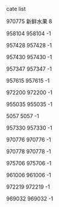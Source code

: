 cate list

970775 新鲜水果 8

958104 958104 -1

957428 957428 -1

957430 957430 -1

957347 957347 -1

957615 957615 -1

972200 972200 -1

955035 955035 -1

5057 5057 -1

957330 957330 -1

970776 970776 -1

970778 970778 -1

975706 975706 -1

961006 961006 -1

972219 972219 -1

969032 969032 -1

